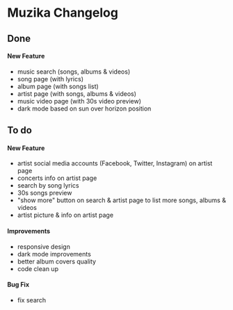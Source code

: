 # Muzika Changelog

## Done
#### New Feature
- music search (songs, albums & videos)
- song page (with lyrics)
- album page (with songs list)
- artist page (with songs, albums & videos)
- music video page (with 30s video preview)
- dark mode based on sun over horizon position

## To do
#### New Feature
- artist social media accounts (Facebook, Twitter, Instagram) on artist page
- concerts info on artist page
- search by song lyrics
- 30s songs preview
- "show more" button on search & artist page to list more songs, albums & videos
- artist picture & info on artist page

#### Improvements
- responsive design
- dark mode improvements
- better album covers quality
- code clean up

#### Bug Fix
- fix search
